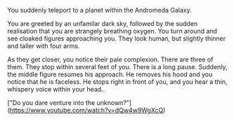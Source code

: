 You suddenly teleport to a planet within the Andromeda Galaxy.

You are greeted by an unfamilar dark sky, followed by the sudden realisation that you are strangely breathing oxygen. You turn around and
see cloaked figures approaching you. They look human, but slightly thinner and taller with four arms.

As they get closer, you notice their pale complexion. There are three of them. They stop within several feet of you. There is a long pause.
Suddenly, the middle figure resumes his approach. He removes his hood and you notice that he is faceless. He stops right in front of you, and
you hear a thin, whispery voice within your head..

["Do you dare venture into the unknown?"] (https://www.youtube.com/watch?v=dQw4w9WgXcQ)
